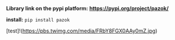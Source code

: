 
**Library link on the pypi platform:** **https://pypi.org/project/pazok/**


**install:** `pip install pazok`


[test]!(https://pbs.twimg.com/media/FRbY8FGX0AAy0mZ.jpg)
